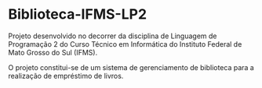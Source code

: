 # Biblioteca-IFMS-LP2
Projeto desenvolvido no decorrer da disciplina de Linguagem de Programação 2 do Curso Técnico em Informática do Instituto Federal de Mato Grosso do Sul (IFMS).

O projeto constitui-se de um sistema de gerenciamento de biblioteca para a realização de empréstimo de livros.
